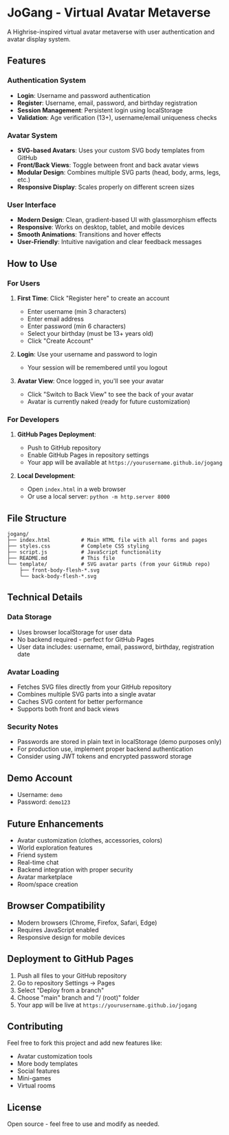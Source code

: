 # JoGang - Virtual Avatar Metaverse

A Highrise-inspired virtual avatar metaverse with user authentication and avatar display system.

## Features

### Authentication System
- **Login**: Username and password authentication
- **Register**: Username, email, password, and birthday registration
- **Session Management**: Persistent login using localStorage
- **Validation**: Age verification (13+), username/email uniqueness checks

### Avatar System
- **SVG-based Avatars**: Uses your custom SVG body templates from GitHub
- **Front/Back Views**: Toggle between front and back avatar views
- **Modular Design**: Combines multiple SVG parts (head, body, arms, legs, etc.)
- **Responsive Display**: Scales properly on different screen sizes

### User Interface
- **Modern Design**: Clean, gradient-based UI with glassmorphism effects
- **Responsive**: Works on desktop, tablet, and mobile devices
- **Smooth Animations**: Transitions and hover effects
- **User-Friendly**: Intuitive navigation and clear feedback messages

## How to Use

### For Users
1. **First Time**: Click "Register here" to create an account
   - Enter username (min 3 characters)
   - Enter email address
   - Enter password (min 6 characters)
   - Select your birthday (must be 13+ years old)
   - Click "Create Account"

2. **Login**: Use your username and password to login
   - Your session will be remembered until you logout

3. **Avatar View**: Once logged in, you'll see your avatar
   - Click "Switch to Back View" to see the back of your avatar
   - Avatar is currently naked (ready for future customization)

### For Developers
1. **GitHub Pages Deployment**: 
   - Push to GitHub repository
   - Enable GitHub Pages in repository settings
   - Your app will be available at `https://yourusername.github.io/jogang`

2. **Local Development**:
   - Open `index.html` in a web browser
   - Or use a local server: `python -m http.server 8000`

## File Structure

```
jogang/
├── index.html          # Main HTML file with all forms and pages
├── styles.css          # Complete CSS styling
├── script.js           # JavaScript functionality
├── README.md           # This file
└── template/           # SVG avatar parts (from your GitHub repo)
    ├── front-body-flesh-*.svg
    └── back-body-flesh-*.svg
```

## Technical Details

### Data Storage
- Uses browser localStorage for user data
- No backend required - perfect for GitHub Pages
- User data includes: username, email, password, birthday, registration date

### Avatar Loading
- Fetches SVG files directly from your GitHub repository
- Combines multiple SVG parts into a single avatar
- Caches SVG content for better performance
- Supports both front and back views

### Security Notes
- Passwords are stored in plain text in localStorage (demo purposes only)
- For production use, implement proper backend authentication
- Consider using JWT tokens and encrypted password storage

## Demo Account
- Username: `demo`
- Password: `demo123`

## Future Enhancements
- Avatar customization (clothes, accessories, colors)
- World exploration features
- Friend system
- Real-time chat
- Backend integration with proper security
- Avatar marketplace
- Room/space creation

## Browser Compatibility
- Modern browsers (Chrome, Firefox, Safari, Edge)
- Requires JavaScript enabled
- Responsive design for mobile devices

## Deployment to GitHub Pages

1. Push all files to your GitHub repository
2. Go to repository Settings → Pages
3. Select "Deploy from a branch"
4. Choose "main" branch and "/ (root)" folder
5. Your app will be live at `https://yourusername.github.io/jogang`

## Contributing
Feel free to fork this project and add new features like:
- Avatar customization tools
- More body templates
- Social features
- Mini-games
- Virtual rooms

## License
Open source - feel free to use and modify as needed.